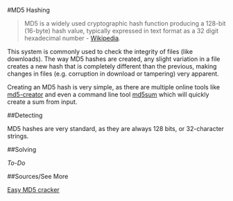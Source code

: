 #MD5 Hashing

> MD5 is a widely used cryptographic hash function producing a 128-bit (16-byte) hash value, typically expressed in text format as a 32 digit hexadecimal number - [Wikipedia](http://en.wikipedia.org/wiki/MD5). 

This system is commonly used to check the integrity of files (like downloads).  The way MD5 hashes are created, any slight variation in a file creates a new hash that is completely different than the previous, making changes in files (e.g. corruption in download or tampering) very apparent.

Creating an MD5 hash is very simple, as there are multiple online tools like [md5-creator](http://www.md5-creator.com/) and even a command line tool [md5sum](http://linux.about.com/library/cmd/blcmdl1_md5sum.htm) which will quickly create a sum from input.

##Detecting

MD5 hashes are very standard, as they are always 128 bits, or 32-character strings.

##Solving

*To-Do*

##Sources/See More

[Easy MD5 cracker](http://www.md5decrypter.co.uk/)
